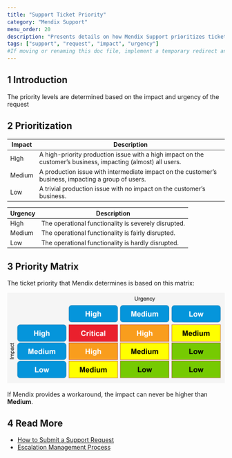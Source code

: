 ```yaml
---
title: "Support Ticket Priority"
category: "Mendix Support"
menu_order: 20
description: "Presents details on how Mendix Support prioritizes tickets."
tags: ["support", "request", "impact", "urgency"]
#If moving or renaming this doc file, implement a temporary redirect and let the respective team know they should update the URL in the product. See Mapping to Products for more details.
---
```


## 1 Introduction

The priority levels are determined based on the impact and urgency of the request

## 2 Prioritization

| Impact  | Description |
| ------- | ------- |
| High    | A high-priority production issue with a high impact on the customer’s business, impacting (almost) all users. |
| Medium  | A production issue with intermediate impact on the customer’s business, impacting a group of users. |
| Low     | A trivial production issue with no impact on the customer’s business. |

| Urgency | Description |
| ------- | ------- |
| High    | The operational functionality is severely disrupted. |
| Medium  | The operational functionality is fairly disrupted. |
| Low     | The operational functionality is hardly disrupted. |

## 3 Priority Matrix

The ticket priority that Mendix determines is based on this matrix:

![](attachments/submit/204371729-pic5.png)

If Mendix provides a workaround, the impact can never be higher than **Medium**.

## 4 Read More

* [How to Submit a Support Request](submit-support-request)
* [Escalation Management Process](escalation-management-process)
